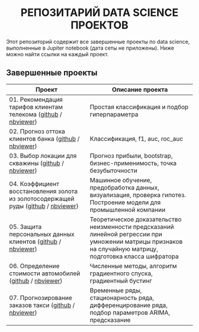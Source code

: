 # <center> РЕПОЗИТАРИЙ DATA SCIENCE ПРОЕКТОВ  </center>

Этот репозиторий содержит все завершенные проекты по data science, выполненные в Jupiter notebook (дата сеты не приложены). 
Ниже можно найти ссылки на каждый проект.

## Завершенные проекты
| **Проект** | **Описание проекта** | 
| -------------------- | --------------------- |
| 01. Рекомендация тарифов клиентам телекома ([github](https://github.com/urzumo/data_science_projects/tree/urzumo/rekomendaciya_tarifov) / [nbviewer](https://nbviewer.org/github/urzumo/data_science_projects/blob/41c0752d0e579d978942caff46b8fccdbf152823/rekomendaciya_tarifov/rekomendaciya_tarifov_git.ipynb))|Простая классификация и подбор гиперпараметра|
| 02. Прогноз оттока клиентов банка ([github](https://github.com/urzumo/data_science_projects/tree/urzumo/ottok_klientov_banka) / [nbviewer](https://nbviewer.org/github/urzumo/data_science_projects/blob/e875cdb75a104cb89e8e516977e79bbfa954403e/ottok_klientov_banka/ottok_klientov_git.ipynb))|Классификация, f1, auc, roc_auc|
| 03. Выбор локации для скважины ([github](https://github.com/urzumo/data_science_projects/tree/urzumo/prognoz_dobychu) / [nbviewer](https://nbviewer.org/github/urzumo/data_science_projects/blob/33bd23e6045373ce91e21a4a791d92b4374205be/prognoz_dobychu/locacii_skvaghiny_git.ipynb))|Прогноз прибыли, bootstrap, бизнес-применимость, точка безубыточности|
| 04. Коэффициент восстановления золота из золотосодержащей руды ([github](https://github.com/urzumo/data_science_projects/tree/urzumo/zolotoobrabotka) / [nbviewer](https://nbviewer.org/github/urzumo/data_science_projects/blob/3a8642ad0394ddd40d2fe01b6f95828f7c64422a/zolotoobrabotka/zolotoobrabotka_git.ipynb))|Машинное обучение, предобработка данных, визуализация, проверка гипотез. Построение модели для промышленной компании|
| 05. Защита персональных данных клиентов ([github](https://github.com/urzumo/data_science_projects/tree/urzumo/zashita_personalnyh_dannyh) / [nbviewer](https://nbviewer.org/github/urzumo/data_science_projects/blob/763b402c553eacb9404f46d15492e94e1b1c1cfa/zashita_personalnyh_dannyh/zashita_personalnyh_dannyh_git.ipynb))|Теоретическое доказательство неизменности предсказаний линейной регрессии при умножении матрицы признаков на случайную матрицу, подготовка класса шифратора|
| 06. Определение стоимости автомобилей ([github](https://github.com/urzumo/data_science_projects/tree/urzumo/stoimost_auto) / [nbviewer](https://nbviewer.org/github/urzumo/data_science_projects/blob/af2fd8a6f9b2ce4bca06c1b6039c826d4b865858/stoimost_auto/stoimost_auto_git.ipynb))|Численные методы, алгоритм градиентного спуска, градиентный бустинг|
| 07. Прогнозирование заказов такси ([github](https://github.com/urzumo/data_science_projects/tree/urzumo/prognoz_taxi) / [nbviewer](https://nbviewer.org/github/urzumo/data_science_projects/blob/58113966aa21bfe5c3aef048dbe83c4748b237e5/prognoz_taxi/prognoz_taksi_git.ipynb))|Временные ряды, стационарность ряда, дифференцирование ряда, подбор параметров ARIMA, предсказание|








